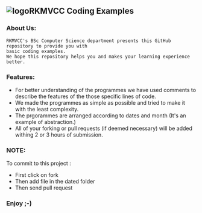 ## ![logo]RKMVCC Coding Examples
[logo]:https://rkmvccrahara.org/images/footer-logo.png


### About Us:
    RKMVCC's BSc Computer Science department presents this GitHub repository to provide you with 
    basic coding examples.
    We hope this repository helps you and makes your learning experience better. 
    
### Features:
* For better understanding of the programmes we have used comments to describe the features of the those specific lines of code.
* We made the programmes as simple as possible and tried to make it with the least complexity.
* The prgorammes are arranged according to dates and month (It's an example of abstraction.) 
* All of your forking or pull requests (if deemed necessary) will be added withing 2 or 3 hours of submission.

### NOTE: 
To commit to this project :
* First click on fork
* Then add file in the dated folder 
* Then send pull request

### Enjoy    ;-)
